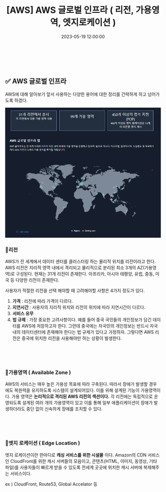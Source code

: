 ﻿---
permalink: /2023-05-19-AWS 글로벌 인프라 ( 리전, 가용영역, 엣지로케이션 )/
title: "[AWS] AWS 글로벌 인프라 ( 리전, 가용영역, 엣지로케이션 )"
date: 2023-05-19 12:00:00
toc: true
toc_sticky: true
toc_label: "AWS 글로벌 인프라 ( 리전, 가용영역, 엣지로케이션 )"
categories:
- AWS
tags:
- 카카오 클라우드 스쿨
- AWS
---
<br><br>

## ✅ AWS 글로벌 인프라

AWS에 대해 알아보기 앞서 사용하는 다양한 용어에 대한 정리를 간략하게 하고 넘어가도록 하겠다.

<p align="center">
<img src="https://github.com/idkim97/idkim97.github.io/blob/master/img/aws1.png?raw=true">
</p>

### 📌리전

AWS가 전 세계에서 데이터 센터를 클러스터링 하는 물리적 위치를 리전이라고 한다. AWS 리전은 지리적 영역 내에서 격리되고 물리적으로 분리된 최소 3개의 AZ(가용영역)로 구성된다. 현재는 31개 리전이 존재한다. 아프리카, 아시아 태평양, 유럽, 중동, 미국 등 다양한 리전이 존재한다.

사용자가 적절한 리전을 선택 해야할 때 고려해야할 사항은 4가지 정도가 있다. 

1. **가격** : 리전에 따라 가격이 다르다.
2. **지연시간** : 사용자의 지리적 위치와 리전의 위치에 따라 지연시간이 다르다. 
3. **서비스 유무**
4. **법 규제** : 가장 중요한 고려사항이다. 예를 들어 중국 국민들의 개인정보가 담긴 데이터를 AWS에 저장하고자 한다. 그런데 중국에는 자국민의 개인정보는 반드시 자국내의 데이터센터에 존재해야 한다는 법 규제가 있다고 가정하자. 그렇다면 AWS 리전은 중국에 위치한 리전을 사용해야만 하는 상황이 발생한다.



<br><br><br>

### 📌가용영역 ( Available Zone )
 AWS의 서비스는 매우 높은 가용성 목표에 따라 구축된다. 따라서 장애가 발생할 경우에도 복원력을 유지하도록 시스템이 설계되어있다. 이를 위해 설계된 기능이 가용영역이다. 가용 영역은 **논리적으로 격리된 AWS 리전의 섹션이다.** 각 리전에는 독립적으로 운영되도록 설계된 여러 개의 가용영역이 있고 이를 통해 일부 애플리케이션이 장애가 발생하더라도 중단 없이 신속하게 장애를 조치할 수 있다.

<br><br><br>
### 📌엣지 로케이션 ( Edge Location )
엣지 로케이션이란 한마디로 **캐싱 서비스를 위한 시설물** 이다. Amazon의 CDN 서비스인 CloudFront를 위한 캐시 서버들의 모음이고, 콘텐츠(HTML, 이미지, 동영상, 기타 파일)를 사용자들이 빠르게 받을 수 있도록 전세계 곳곳에 위치한 캐시 서버에 복제해주는 서비스이다.

ex ) CloudFront, Route53, Global Accelator 등

<br><br>
